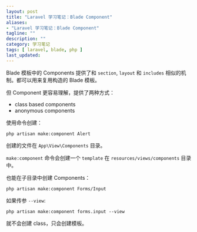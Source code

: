 ```yaml
---
layout: post
title: "Laravel 学习笔记：Blade Component"
aliases: 
- "Laravel 学习笔记：Blade Component"
tagline: ""
description: ""
category: 学习笔记
tags: [ laravel, blade, php ]
last_updated:
---
```


Blade 模板中的 Components 提供了和 `section`, `layout` 和 `includes` 相似的机制。都可以用来复用构造的 Blade 模板。

但 Component 更容易理解，提供了两种方式：

- class based components
- anonymous components

使用命令创建：

    php artisan make:component Alert

创建的文件在 `App\View\Components` 目录。

`make:component` 命令会创建一个 `template` 在 `resources/views/components` 目录中。

也能在子目录中创建 Components：

    php artisan make:component Forms/Input

如果传参 `--view`:

    php artisan make:component forms.input --view

就不会创建 class，只会创建模板。

